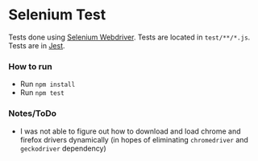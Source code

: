 # Selenium Test

Tests done using [Selenium Webdriver](https://github.com/SeleniumHQ/selenium/tree/master/javascript/node/selenium-webdriver). Tests are located in `test/**/*.js`. Tests are in [Jest](https://facebook.github.io/jest/).

### How to run

* Run `npm install`
* Run `npm test`

### Notes/ToDo

* I was not able to figure out how to download and load chrome and firefox drivers dynamically (in hopes of eliminating `chromedriver` and `geckodriver` dependency)